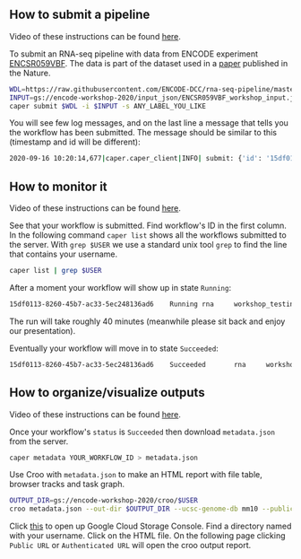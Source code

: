## How to submit a pipeline

Video of these instructions can be found [here](https://drive.google.com/file/d/1jXdqKlLdWXNf67yy5GtJbWSkEhBpNtOG/view).

To submit an RNA-seq pipeline with data from ENCODE experiment [ENCSR059VBF](https://www.encodeproject.org/experiments/ENCSR059VBF/). The data is part of the dataset used in a [paper](https://www.nature.com/articles/s41586-020-2536-x) published in the Nature.
```bash
WDL=https://raw.githubusercontent.com/ENCODE-DCC/rna-seq-pipeline/master/rna-seq-pipeline.wdl
INPUT=gs://encode-workshop-2020/input_json/ENCSR059VBF_workshop_input.json
caper submit $WDL -i $INPUT -s ANY_LABEL_YOU_LIKE
```

You will see few log messages, and on the last line a message that tells you the workflow has been submitted. The message should be similar to this (timestamp and id will be different):
```bash
2020-09-16 10:20:14,677|caper.caper_client|INFO| submit: {'id': '15df0113-8260-45b7-ac33-5ec248136ad6', 'status': 'Submitted'}
```

## How to monitor it

Video of these instructions can be found [here](https://drive.google.com/file/d/1_AkNthqUHpaLOs5hDtPm7B0Yx6iNDfFp/view).

See that  your workflow is submitted. Find workflow's ID in the first column. In the following command `caper list` shows all the workflows submitted to the server. With `grep $USER` we use a standard unix tool `grep` to find the line that contains your username.
```bash
caper list | grep $USER
```

After a moment your workflow will show up in state `Running`:
```bash
15df0113-8260-45b7-ac33-5ec248136ad6    Running rna     workshop_testing_otto   otaljo_gmail_com        None    2020-09-16T10:20:14.673Z
```

The run will take roughly 40 minutes (meanwhile please sit back and enjoy our presentation).

Eventually your workflow will move in to state `Succeeded`:
```bash
15df0113-8260-45b7-ac33-5ec248136ad6    Succeeded       rna     workshop_testing_otto   otaljo_gmail_com        None    2020-09-16T10:20:14.673Z
```

## How to organize/visualize outputs

Video of these instructions can be found [here](https://drive.google.com/file/d/1Jfm55PMhnZTm70H2c-lxEJ9KlMecipja/view?usp=sharing).

Once your workflow's `status` is `Succeeded` then download `metadata.json` from the server.
```bash
caper metadata YOUR_WORKFLOW_ID > metadata.json
```

Use Croo with `metadata.json` to make an HTML report with file table, browser tracks and task graph.
```bash
OUTPUT_DIR=gs://encode-workshop-2020/croo/$USER
croo metadata.json --out-dir $OUTPUT_DIR --ucsc-genome-db mm10 --public-gcs
```

Click [this](https://console.cloud.google.com/storage/browser/encode-workshop-2020/croo?project=encode-workshop) to open up Google Cloud Storage Console. Find a directory named with your username. Click on the HTML file. On the following page clicking `Public URL` or `Authenticated URL` will open the croo output report.

